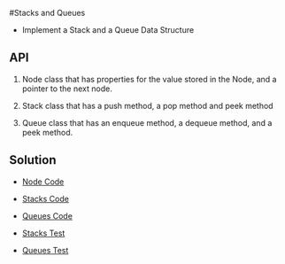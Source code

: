 #Stacks and Queues
- Implement a Stack and a Queue Data Structure

## API
1. Node class that has properties for the value stored in the Node, and a pointer to the next node.

2. Stack class that has a push method, a pop method and peek method

3. Queue class that has an enqueue method, a dequeue method, and a peek method.

## Solution
- [Node Code](../../src/main/java/Java/stacksandqueues/Node.java)

- [Stacks Code](../../src/main/java/Java/stacksandqueues/Stacks.java)

- [Queues Code](../../src/main/java/Java/stacksandqueues/Queues.java)

- [Stacks Test](../../src/test/java/Java/stacksandqueues/StacksTest.java)

- [Queues Test](../../src/test/java/Java/stacksandqueues/QueuesTest.java)